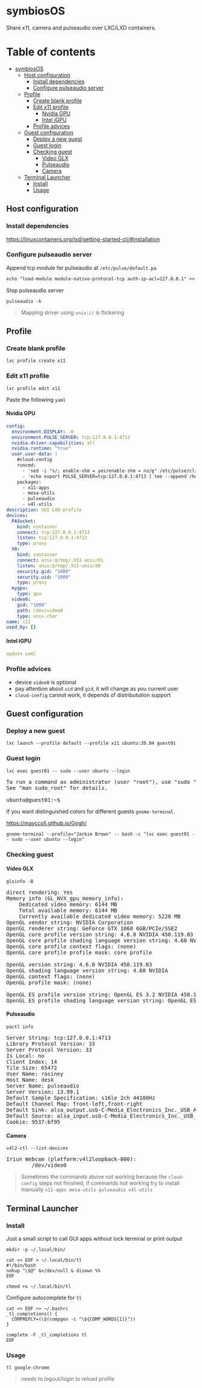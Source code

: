 # symbiosOS

Share x11, camera and pulseaudio over LXC/LXD containers.

# Table of contents <!-- omit in toc -->

- [symbiosOS](#symbiosos)
  - [Host configuration](#host-configuration)
    - [Install dependencies](#install-dependencies)
    - [Configure pulseaudio server](#configure-pulseaudio-server)
  - [Profile](#profile)
    - [Create blank profile](#create-blank-profile)
    - [Edit x11 profile](#edit-x11-profile)
      - [Nvidia GPU](#nvidia-gpu)
      - [Intel iGPU](#intel-igpu)
    - [Profile advices](#profile-advices)
  - [Guest configuration](#guest-configuration)
    - [Deploy a new guest](#deploy-a-new-guest)
    - [Guest login](#guest-login)
    - [Checking guest](#checking-guest)
      - [Video GLX](#video-glx)
      - [Pulseaudio](#pulseaudio)
      - [Camera](#camera)
  - [Terminal Launcher](#terminal-launcher)
    - [Install](#install)
    - [Usage](#usage)

## Host configuration

### Install dependencies

https://linuxcontainers.org/lxd/getting-started-cli/#installation

### Configure pulseaudio server

Append tcp module for pulseaudio at `/etc/pulse/default.pa`

```txt
echo "load-module module-native-protocol-tcp auth-ip-acl=127.0.0.1" >> /etc/pulse/default.pa
```

Stop pulseaudio server

```shell
pulseaudio -k
```

> Mapping driver using `unix://` is flickering

## Profile

### Create blank profile

```shell
lxc profile create x11
```

### Edit x11 profile

```shell
lxc profile edit x11
```

Paste the following `yaml`

#### Nvidia GPU

```yaml
config:
  environment.DISPLAY: :0
  environment.PULSE_SERVER: tcp:127.0.0.1:4713
  nvidia.driver.capabilities: all
  nvidia.runtime: "true"
  user.user-data: |
    #cloud-config
    runcmd:
      - 'sed -i "s/; enable-shm = yes/enable-shm = no/g" /etc/pulse/client.conf'
      - 'echo export PULSE_SERVER=tcp:127.0.0.1:4713 | tee --append /home/ubuntu/.profile'
    packages:
      - x11-apps
      - mesa-utils
      - pulseaudio
      - v4l-utils
description: GUI LXD profile
devices:
  PASocket:
    bind: container
    connect: tcp:127.0.0.1:4713
    listen: tcp:127.0.0.1:4713
    type: proxy
  X0:
    bind: container
    connect: unix:@/tmp/.X11-unix/X1
    listen: unix:@/tmp/.X11-unix/X0
    security.gid: "1000"
    security.uid: "1000"
    type: proxy
  mygpu:
    type: gpu
  video0:
    gid: "1000"
    path: /dev/video0
    type: unix-char
name: x11
used_by: []
```

#### Intel iGPU

```yaml
update yaml
```

### Profile advices

- device `video0` is optional
- pay attention about `uid` and `gid`, it will change as you current user
- `cloud-config` cannot work, it depends of distributution support

## Guest configuration

### Deploy a new guest

```shell
lxc launch --profile default --profile x11 ubuntu:20.04 guest01
```

### Guest login

```shell
lxc exec guest01 -- sudo --user ubuntu --login
```

<pre>
To run a command as administrator (user "root"), use "sudo <command>".
See "man sudo_root" for details.

ubuntu@guest01:~$
</pre>

If you want distinguished colors for different guests `gnome-terminal`.

https://mayccoll.github.io/Gogh/

```shell
gnome-terminal --profile="Jackie Brown" -- bash -c "lxc exec guest01 -- sudo --user ubuntu --login"
```

### Checking guest

#### Video GLX

```shell
glxinfo -B
```
<pre>
direct rendering: Yes
Memory info (GL_NVX_gpu_memory_info):
    Dedicated video memory: 6144 MB
    Total available memory: 6144 MB
    Currently available dedicated video memory: 5228 MB
OpenGL vendor string: NVIDIA Corporation
OpenGL renderer string: GeForce GTX 1060 6GB/PCIe/SSE2
OpenGL core profile version string: 4.6.0 NVIDIA 450.119.03
OpenGL core profile shading language version string: 4.60 NVIDIA
OpenGL core profile context flags: (none)
OpenGL core profile profile mask: core profile

OpenGL version string: 4.6.0 NVIDIA 450.119.03
OpenGL shading language version string: 4.60 NVIDIA
OpenGL context flags: (none)
OpenGL profile mask: (none)

OpenGL ES profile version string: OpenGL ES 3.2 NVIDIA 450.119.03
OpenGL ES profile shading language version string: OpenGL ES GLSL ES 3.20
</pre>

#### Pulseaudio

```shell
pactl info
```

<pre>
Server String: tcp:127.0.0.1:4713
Library Protocol Version: 33
Server Protocol Version: 33
Is Local: no
Client Index: 14
Tile Size: 65472
User Name: rosiney
Host Name: desk
Server Name: pulseaudio
Server Version: 13.99.1
Default Sample Specification: s16le 2ch 44100Hz
Default Channel Map: front-left,front-right
Default Sink: alsa_output.usb-C-Media_Electronics_Inc._USB_Audio_Device-00.analog-stereo
Default Source: alsa_input.usb-C-Media_Electronics_Inc._USB_Audio_Device-00.mono-fallback
Cookie: 9537:bf95
</pre>

#### Camera

```shell
v4l2-ctl --list-devices
```

<pre>
Iriun Webcam (platform:v4l2loopback-000):
        /dev/video0
</pre>

> Sometimes the commands above not working because the `cloud-config` steps not finished, if commands not working try to install manually `x11-apps mesa-utils pulseaudio v4l-utils`

## Terminal Launcher

### Install

Just a small script to call GUI apps without lock terminal or print output

```shell
mkdir -p ~/.local/bin/

cat << EOF > ~/.local/bin/tl
#!/bin/bash
nohup "\$@" &>/dev/null & disown %%
EOF

chmod +x ~/.local/bin/tl
```

Configure autocomplete for `tl`

```shell
cat << EOF >> ~/.bashrc
_tl_completions() {
  COMPREPLY=(\$(compgen -c "\${COMP_WORDS[1]}"))
}

complete -F _tl_completions tl
EOF
```

### Usage

```shell
tl google-chrome
```

> needs to logout/login to reload profile